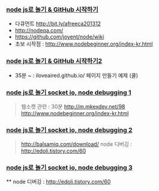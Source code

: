 
### [node js로 놀기 & GitHub 시작하기](http://goo.gl/bEQa3K)
  * 다큐먼트 http://bit.ly/afreeca201312
  * http://nodeqa.com/
  * https://github.com/joyent/node/wiki
  * 초보 시작점 : http://www.nodebeginner.org/index-kr.html

### [node js로 놀기 & GitHub 시작하기2](http://goo.gl/hkd9C0)
  * 35분 ~  : iloveaired.github.io/  페이지 만들기 예제 (쿨)

### [node js로 놀기 socket io, node debugging 1](http://goo.gl/cXTmVa)
> 웹소켓 관련 : 30분 http://m.mkexdev.net/98
  http://www.nodebeginner.org/index-kr.html
  
### [node js로 놀기 socket io, node debugging 2](http://goo.gl/bg3vvX)
> http://balsamiq.com/download/
node 디버깅 : http://edoli.tistory.com/60
### [node js로 놀기 socket io, node debugging 3](http://goo.gl/0R14l2)
>
** node 디버깅 : http://edoli.tistory.com/60